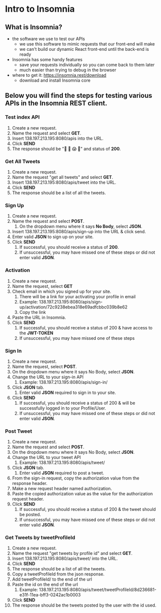 # Intro to Insomnia

## What is Insomnia?
* the software we use to test our APIs
    * we use this software to mimic requests that our front-end will make
    * we can't build our dynamic React front-end until the back-end is ready
* Insomnia has some handy features
    * save your requests individually so you can come back to them later
    * much easier than trying to debug in the browser
* where to get it: https://insomnia.rest/download
    * download and install Insomnia core

## Below you will find the steps for testing various APIs in the Insomnia REST client.

### Test index API
1. Create a new request.
2. Name the request and select **GET**.
3. Insert 138.197.213.195:8080/apis into the URL.
4. Click **SEND**
5. The response should be "🤯 😬 😱 🥵" and status of **200**.

### Get All Tweets
1. Create a new request.
2. Name the request "get all tweets" and select **GET**.
3. Insert 138.197.213.195:8080/apis/tweet into the URL.
4. Click **SEND**
5. The response should be a list of all the tweets.

### Sign Up
1. Create a new request.
2. Name the request and select **POST**.
    1. On the dropdown menu where it says **No Body**, select **JSON**.
3. Insert 138.197.213.195:8080/apis/sign-up into the URL & click send.
4. Enter valid **JSON** to sign up on your site.
5. Click **SEND**
    1. If successful, you should receive a status of **200**.
    2. If unsuccessful, you may have missed one of these steps or did not enter valid **JSON**.

### Activation
1. Create a new request.
2. Name the request, select **GET**
3. Check email in which you signed up for your site.
    1. There will be a link for your activating your profile in email
    2. Example: 138.197.213.195:8080/apis/sign-up/activation/72c9238ebea318e69adfcbbc039b8e62
    3. Copy the link
4. Paste the URL in Insomnia.
5. Click **SEND**
    1. If successful, you should receive a status of 200 & have access to the **JWT-TOKEN**
    2. If unsuccessful, you may have missed one of these steps

### Sign In
1. Create a new request.
2. Name the request, select **POST**.
3. On the dropdown menu where it says No Body, select **JSON**.
4. Change the URL to your sign-in API
    1. Example: 138.197.213.195:8080/apis/sign-in/
5. Click **JSON** tab.
    1. Enter valid **JSON** required to sign in to your site.
6. Click **SEND**
    1. If successful, you should receive a status of 200 & will be successfully logged in to your Profile/User.
    2. If unsuccessful, you may have missed one of these steps or did not enter valid **JSON**.

### Post Tweet
1. Create a new request.
2. Name the request and select **POST**.
3. On the dropdown menu where it says No Body, select **JSON**.
4. Change the URL to your tweet API
    1. Example: 138.197.213.195:8080/apis/tweet/
5. Click **JSON** tab.
    1. Enter valid **JSON** required to post a tweet.
6. From the sign-in request, copy the authorization value from the response header.
7. Make a new request header named authorization.
8. Paste the copied authorization value as the value for the authorization request header.
9. Click **SEND**
    1. If successful, you should receive a status of 200 & the tweet should be posted.
    2. If unsuccessful, you may have missed one of these steps or did not enter valid **JSON**.

### Get Tweets by tweetProfileId
1. Create a new request.
2. Name the request "get tweets by profile id" and select **GET**.
3. Insert 138.197.213.195:8080/apis/tweet/ into the URL.
4. Click **SEND**
5. The response should be a list of all the tweets.
6. Copy a tweetProfileId from the json response.
7. Add tweetProfileId/ to the end of the url
8. Paste the id on the end of the url
    1. Example: 138.197.213.195:8080/apis/tweet/tweetProfileId/8d236681-e31f-11ea-bff3-0242ac1b0003
9. Click **SEND**
10. The response should be the tweets posted by the user with the id used.